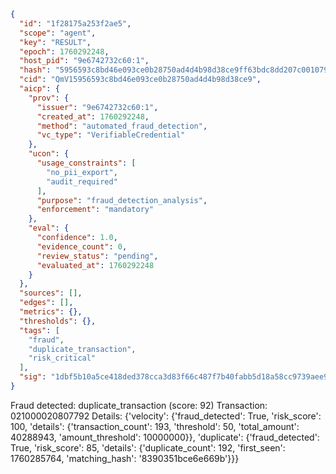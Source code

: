 ```json
{
  "id": "1f28175a253f2ae5",
  "scope": "agent",
  "key": "RESULT",
  "epoch": 1760292248,
  "host_pid": "9e6742732c60:1",
  "hash": "5956593c8bd46e093ce0b28750ad4d4b98d38ce9ff63bdc8dd207c001079610a",
  "cid": "QmV15956593c8bd46e093ce0b28750ad4d4b98d38ce9",
  "aicp": {
    "prov": {
      "issuer": "9e6742732c60:1",
      "created_at": 1760292248,
      "method": "automated_fraud_detection",
      "vc_type": "VerifiableCredential"
    },
    "ucon": {
      "usage_constraints": [
        "no_pii_export",
        "audit_required"
      ],
      "purpose": "fraud_detection_analysis",
      "enforcement": "mandatory"
    },
    "eval": {
      "confidence": 1.0,
      "evidence_count": 0,
      "review_status": "pending",
      "evaluated_at": 1760292248
    }
  },
  "sources": [],
  "edges": [],
  "metrics": {},
  "thresholds": {},
  "tags": [
    "fraud",
    "duplicate_transaction",
    "risk_critical"
  ],
  "sig": "1dbf5b10a5ce418ded378cca3d83f66c487f7b40fabb5d18a58cc9739aee9a50"
}
```

Fraud detected: duplicate_transaction (score: 92)
Transaction: 021000020807792
Details: {'velocity': {'fraud_detected': True, 'risk_score': 100, 'details': {'transaction_count': 193, 'threshold': 50, 'total_amount': 40288943, 'amount_threshold': 10000000}}, 'duplicate': {'fraud_detected': True, 'risk_score': 85, 'details': {'duplicate_count': 192, 'first_seen': 1760285764, 'matching_hash': '8390351bce6e669b'}}}